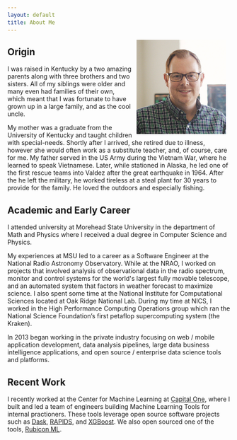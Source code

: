 ```yaml
---
layout: default
title: About Me
---
```


<p>
  <img src='assets/images/mike.jpg' align="right" hspace='10' style="width:40%; height:40%"/>
</p>

## Origin

I was raised in Kentucky by a two amazing parents along with three brothers
and two sisters. All of my siblings were older and many even had families of
their own, which meant that I was fortunate to have grown up in a large family,
and as the cool uncle.

My mother was a graduate from the University of Kentucky and taught children
with special-needs. Shortly after I arrived, she retired due to illness, however
she would often work as a substitute teacher, and, of course, care for me. My
father served in the US Army during the Vietnam War, where he learned to speak
Vietnamese. Later, while stationed in Alaska, he led one of the first rescue
teams into Valdez after the great earthquake in 1964. After the he left the
military, he worked tireless at a steal plant for 30 years to provide for the
family. He loved the outdoors and especially fishing.

## Academic and Early Career
I attended university at Morehead State University in the department of Math
and Physics where I received a dual degree in Computer Science and Physics.

My experiences at MSU led to a career as a Software Engineer at the National
Radio Astronomy Observatory. While at the NRAO, I worked on projects that
involved analysis of observational data in the radio spectrum, monitor and
control systems for the world's largest fully movable telescope, and an
automated system that factors in weather forecast to maximize science. I also
spent some time at the National Institute for Computational Sciences 
located at Oak Ridge National Lab. During my time at NICS, I worked in the High
Performance Computing Operations group which ran the National Science
Foundation’s first petaflop supercomputing system (the Kraken).

In 2013 began working in the private industry focusing on web / mobile
application development, data analysis pipelines, large data business
intelligence applications, and open source / enterprise data science tools and
platforms.

## Recent Work

I recently worked at the Center for Machine Learning at [Capital
One](https://www.capitalone.com), where I built and led a team of engineers
building Machine Learning Tools for internal practioners. These tools leverage
open source software projects such as [Dask](www.dask.org),
[RAPIDS](www.rapids.ai), and [XGBoost](https://xgboost.readthedocs.io/). We also
open sourced one of the tools, [Rubicon
ML](https://capitalone.github.io/rubicon-ml/).

